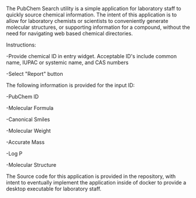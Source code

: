 The PubChem Search utility is a simple application for laboratory staff to quickly source chemical information. The intent of this application is to allow for laboratory chemists or scientists to conveniently generate molecular structures, or supporting information for a compound, without the need for navigating web based chemical directories.

Instructions:

  -Provide chemical ID in entry widget. Acceptable ID's include common name, IUPAC or systemic name, and CAS numbers
	
  -Select "Report" button

The following information is provided for the input ID:

  -PubChem ID
	
  -Molecular Formula
	
  -Canonical Smiles
	
  -Molecular Weight
	
  -Accurate Mass
	
  -Log P
	
  -Molecular Structure

The Source code for this application is provided in the repository, with intent to eventually implement the application inside of docker to provide a desktop executable for laboratory staff.
